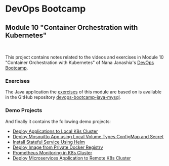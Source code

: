 # DevOps Bootcamp
## Module 10 "Container Orchestration with Kubernetes"
<br />

This project contains notes related to the videos and exercises in Module 10 "Container Orchestration with Kubernetes" of Nana Janashia's [DevOps Bootcamp](https://www.techworld-with-nana.com/devops-bootcamp).

### Exercises
The Java application the [exercises](./Exercises.md) of this module are based on is available in the GitHub repository [devops-bootcamp-java-mysql](https://github.com/fsiegrist/devops-bootcamp-java-mysql).

### Demo Projects
And finally it contains the following demo projects:
- [Deploy Applications to Local K8s Cluster](./demo-projects/1-deploy-to-local-k8s-cluster/)
- [Deploy Mosquitto App using Local Volume Types ConfigMap and Secret](./demo-projects/2-configmap-secret-volume-types/)
- [Install Stateful Service Using Helm](./demo-projects/3-install-stateful-service-using-helm/)
- [Deploy Image from Private Docker Registry](./demo-projects/4-deploy-image-from-private-docker-registry/)
- [Prometheus Monitoring in K8s Cluster](./demo-projects/5-prometheus-in-k8s-cluster/)
- [Deploy Microservices Application to Remote K8s Cluster](./demo-projects/6-deploy-microservices-app-to-remote-k8s-cluster/)


